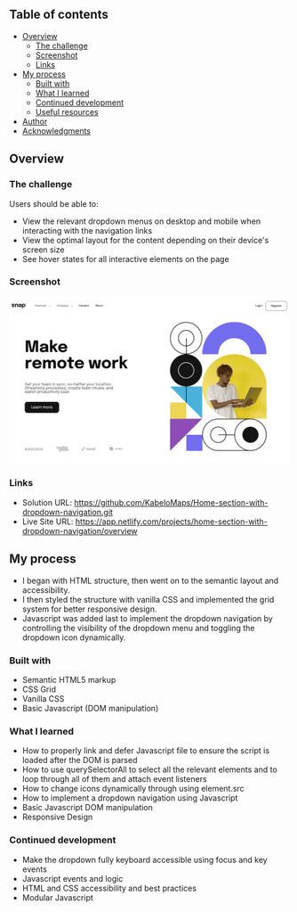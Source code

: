 ## Table of contents

- [Overview](#overview)
  - [The challenge](#the-challenge)
  - [Screenshot](#screenshot)
  - [Links](#links)
- [My process](#my-process)
  - [Built with](#built-with)
  - [What I learned](#what-i-learned)
  - [Continued development](#continued-development)
  - [Useful resources](#useful-resources)
- [Author](#author)
- [Acknowledgments](#acknowledgments)

## Overview

### The challenge

Users should be able to:

- View the relevant dropdown menus on desktop and mobile when interacting with the navigation links
- View the optimal layout for the content depending on their device's screen size
- See hover states for all interactive elements on the page

### Screenshot

![alt text](image.png)

### Links

- Solution URL: https://github.com/KabeloMaps/Home-section-with-dropdown-navigation.git
- Live Site URL: https://app.netlify.com/projects/home-section-with-dropdown-navigation/overview

## My process

- I began with HTML structure, then went on to the semantic layout and accessibility.
- I then styled the structure with vanilla CSS and implemented the grid system for better responsive design.
- Javascript was added last to implement the dropdown navigation by controlling the visibility of the dropdown menu and toggling the dropdown icon dynamically.

### Built with

- Semantic HTML5 markup
- CSS Grid
- Vanilla CSS
- Basic Javascript (DOM manipulation)

### What I learned

- How to properly link and defer Javascript file to ensure the script is loaded after the DOM is parsed
- How to use querySelectorAll to select all the relevant elements and to loop through all of them and attach event listeners
- How to change icons dynamically through using element.src
- How to implement a dropdown navigation using Javascript
- Basic Javascript DOM manipulation
- Responsive Design

### Continued development

- Make the dropdown fully keyboard accessible using focus and key events
- Javascript events and logic
- HTML and CSS accessibility and best practices
- Modular Javascript
